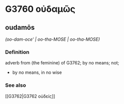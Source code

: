 # G3760 οὐδαμῶς

## oudamōs

_(oo-dam-oce' | oo-tha-MOSE | oo-tha-MOSE)_

### Definition

adverb from (the feminine) of G3762; by no means; not; 

- by no means, in no wise

### See also

[[G3762|G3762 οὐδείς]]
